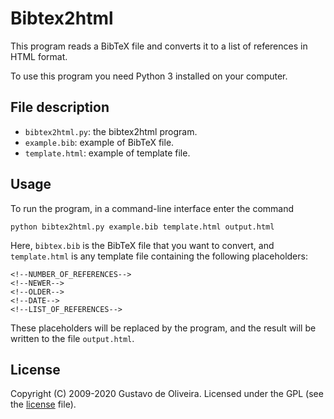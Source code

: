 # Bibtex2html

This program reads a BibTeX file and converts it to a list of references in
HTML format.

To use this program you need Python 3 installed on your computer.

## File description

* `bibtex2html.py`: the bibtex2html program.
* `example.bib`: example of BibTeX file.
* `template.html`: example of template file.

## Usage

To run the program, in a command-line interface enter the command

    python bibtex2html.py example.bib template.html output.html

Here, `bibtex.bib` is the BibTeX file that you want to convert, and
`template.html` is any template file containing the following placeholders:

    <!--NUMBER_OF_REFERENCES-->
    <!--NEWER-->
    <!--OLDER-->
    <!--DATE-->
    <!--LIST_OF_REFERENCES-->

These placeholders will be replaced by the program, and the result will be
written to the file `output.html`.

## License

Copyright (C) 2009-2020 Gustavo de Oliveira. Licensed under the GPL (see the
[license](LICENSE.txt) file).
